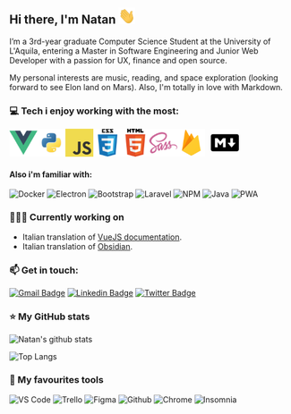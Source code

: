 ## Hi there, I'm Natan <img src="https://raw.githubusercontent.com/NatanCieplinski/NatanCieplinski/master/wave.gif" width="30px">

I’m a 3rd-year graduate Computer Science Student at the University of L'Aquila, entering a Master in Software Engineering and Junior Web Developer with a passion for UX, finance and open source.

My personal interests are music, reading, and space exploration (looking forward to see Elon land on Mars). Also, I'm totally in love with Markdown.

### 💻  Tech i enjoy working with the most:
<img src="https://raw.githubusercontent.com/github/explore/80688e429a7d4ef2fca1e82350fe8e3517d3494d/topics/vue/vue.png" width="50px"><img src="https://raw.githubusercontent.com/github/explore/80688e429a7d4ef2fca1e82350fe8e3517d3494d/topics/python/python.png" width="50px"><img src="https://raw.githubusercontent.com/github/explore/80688e429a7d4ef2fca1e82350fe8e3517d3494d/topics/javascript/javascript.png" width="50px"><img src="https://raw.githubusercontent.com/github/explore/80688e429a7d4ef2fca1e82350fe8e3517d3494d/topics/css/css.png" width="50px"><img src="https://raw.githubusercontent.com/github/explore/80688e429a7d4ef2fca1e82350fe8e3517d3494d/topics/html/html.png" width="50px"><img src="https://raw.githubusercontent.com/github/explore/80688e429a7d4ef2fca1e82350fe8e3517d3494d/topics/sass/sass.png" width="50px"><img src="https://raw.githubusercontent.com/github/explore/80688e429a7d4ef2fca1e82350fe8e3517d3494d/topics/firebase/firebase.png" width="50px"><img src="https://raw.githubusercontent.com/github/explore/80688e429a7d4ef2fca1e82350fe8e3517d3494d/topics/markdown/markdown.png" width="50px" style="margin-left:10px;">

#### Also i'm familiar with:
![Docker](https://img.shields.io/badge/-Docker-000000?&logo=Docker)
![Electron](https://img.shields.io/badge/-Electron-000000?&logoColor=A1EBF9&logo=Electron)
![Bootstrap](https://img.shields.io/badge/-Bootstrap-7952B3?&logo=Bootstrap)
![Laravel](https://img.shields.io/badge/-Laravel-FFFFFF?&logo=Laravel)
![NPM](https://img.shields.io/badge/-NPM-000000?&logo=NPM)
![Java](https://img.shields.io/badge/-Java-000000?&logoColor=F89A16&logo=Java)
![PWA](https://img.shields.io/badge/-PWA-000000?&logo=PWA)


### 👨🏼‍💻  Currently working on
- Italian translation of [VueJS documentation](https://vuejs.org/).
- Italian translation of [Obsidian](https://obsidian.md/).


### 📫  Get in touch:
[![Gmail Badge](https://img.shields.io/badge/-natan.cieplinski.developer@gmail.com-c14438?style=flat&logo=Gmail&logoColor=white)](mailto:natan.cieplinski.developer@gmail.com "Connect via Email")
[![Linkedin Badge](https://img.shields.io/badge/-Natan%20Cieplinski-0072b1?style=flat&logo=Linkedin&logoColor=white)](https://www.linkedin.com/in/natancieplinski/ "Connect on LinkedIn")
[![Twitter Badge](https://img.shields.io/badge/-@NatanCieplinski-00acee?style=flat&logo=Twitter&logoColor=white)](https://twitter.com/intent/follow?screen_name=NatanCieplinski "Follow on Twitter")


### ⭐️  My GitHub stats
![Natan's github stats](https://github-readme-stats.vercel.app/api?username=NatanCieplinski)

![Top Langs](https://github-readme-stats.vercel.app/api/top-langs/?username=NatanCieplinski&layout=compact&hide=dockerfile,php,shell)


### 📐  My favourites tools
![VS Code](https://img.shields.io/badge/-VS%20Code-000000?&logoColor=blue&logo=visual-studio-code)
![Trello](https://img.shields.io/badge/-Trello-007ACC?&logo=Trello)
![Figma](https://img.shields.io/badge/-Figma-000000?&logo=Figma)
![Github](https://img.shields.io/badge/-Github-000000?&logo=Github)
![Chrome](https://img.shields.io/badge/-Chrome-FFFFFF?&logo=google-chrome)
![Insomnia](https://img.shields.io/badge/-Insomnia-6300D6?&logo=Insomnia)
